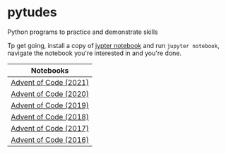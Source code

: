 # pytudes
Python programs to practice and demonstrate skills 

Tp get going, install a copy of [jypter notebook](http://jupyter.org/) and run `jupyter notebook`, navigate the notebook you're interested in and you're done.

| Notebooks      |
|----------------|
| [Advent of Code (2021)](https://github.com/willcodefortea/pytudes/blob/master/ipynb/Advent%20of%20Code%202021.ipynb) |
| [Advent of Code (2020)](https://github.com/willcodefortea/pytudes/blob/master/ipynb/Advent%20of%20Code%202020.ipynb) |
| [Advent of Code (2019)](https://github.com/willcodefortea/pytudes/blob/master/ipynb/Advent%20of%20Code%202019.ipynb) |
| [Advent of Code (2018)](https://github.com/willcodefortea/pytudes/blob/master/ipynb/Advent%20of%20Code%202018.ipynb) |
| [Advent of Code (2017)](https://github.com/willcodefortea/pytudes/blob/master/ipynb/Advent%20of%20Code%202017.ipynb) |
| [Advent of Code (2016)](https://github.com/willcodefortea/pytudes/blob/master/ipynb/Advent%20of%20Code%202016.ipynb) |
